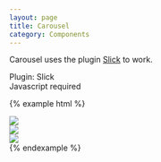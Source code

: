 ```yaml
---
layout: page
title: Carousel
category: Components
---
```


Carousel uses the plugin [Slick](http://kenwheeler.github.io/slick/) to work.

<div class="alert-messages">
	<div class="alert alert-warn">
		<i class="icon fa fa-plug"></i> Plugin: Slick<br />
		<i class="icon fa fa-warning"></i> Javascript required
	</div>
</div>

{% example html %}
<div class="slick-carousel">
	<div>
		<img src="http://loremflickr.com/1130/420/flower" />
	</div>
	<div>
		<img src="http://loremflickr.com/1130/370/flower" />
	</div>
	<div>
		<img src="http://loremflickr.com/1130/370/flower" />
	</div>
</div>
{% endexample %}
